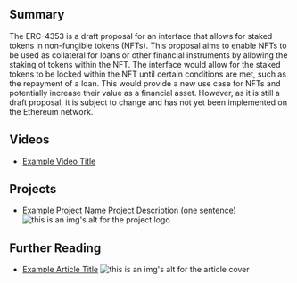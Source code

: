 ## Summary

The ERC-4353 is a draft proposal for an interface that allows for staked tokens in non-fungible tokens (NFTs). This proposal aims to enable NFTs to be used as collateral for loans or other financial instruments by allowing the staking of tokens within the NFT. The interface would allow for the staked tokens to be locked within the NFT until certain conditions are met, such as the repayment of a loan. This would provide a new use case for NFTs and potentially increase their value as a financial asset. However, as it is still a draft proposal, it is subject to change and has not yet been implemented on the Ethereum network.

## Videos

- [Example Video Title](https://www.youtube.com/watch?v=TDGq4aeevgY)

## Projects

- [Example Project Name](https://xxxx.xxx/xxxxx) Project Description (one sentence) ![this is an img's alt for the project logo](https://xxxx.xxx/project-logo.xxx)

## Further Reading

- [Example Article Title](https://xxxx.xxx/xxxxx) ![this is an img's alt for the article cover](https://xxxx.xxx/article-cover.xxx)
